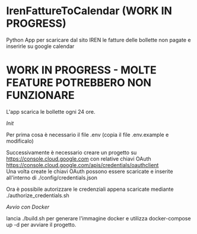 # IrenFattureToCalendar (WORK IN PROGRESS)
Python App per scaricare dal sito IREN le fatture delle bollette non pagate e inserirle su google calendar

# WORK IN PROGRESS - MOLTE FEATURE POTREBBERO NON FUNZIONARE

L'app scarica le bollette ogni 24 ore.

*Init*

Per prima cosa è necessario il file .env (copia il file .env.example e modificalo)

Successivamente è necessario creare un progetto su https://console.cloud.google.com 
con relative chiavi OAuth https://console.cloud.google.com/apis/credentials/oauthclient  
Una volta create le chiavi OAuth possono essere scaricate e inserite all'interno di ./config/credentials.json

Ora è possibile autorizzare le credenziali appena scaricate mediante ./authorize_credentials.sh

*Avvio con Docker*

lancia ./build.sh per generare l'immagine docker e utilizza docker-compose up -d per avviare il progetto.
